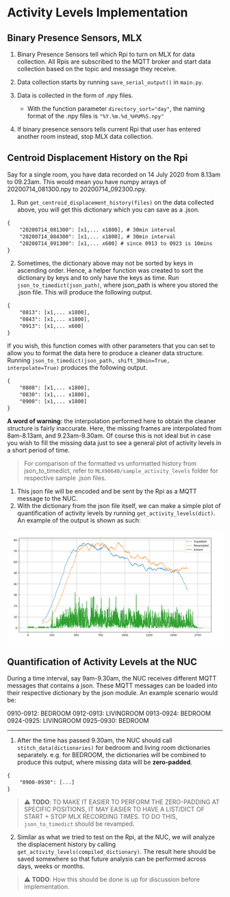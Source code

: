 # Activity Levels Implementation

## Binary Presence Sensors, MLX

1. Binary Presence Sensors tell which Rpi to turn on MLX for data collection. All Rpis are subscribed to the MQTT broker and start data collection based on the topic and message they receive. 
2. Data collection starts by running `save_serial_output()` in `main.py`.
3. Data is collected in the form of .npy files. 
   - With the function parameter `directory_sort="day"`, the naming format of the .npy files is `"%Y.%m.%d_%H%M%S.npy"`

4. If binary presence sensors tells current Rpi that user has entered another room instead, stop MLX data collection.

## Centroid Displacement History on the Rpi

Say for a single room, you have data recorded on 14 July 2020 from 8.13am to 09.23am. This would mean you have numpy arrays of 20200714_081300.npy to 20200714_092300.npy.

1. Run `get_centroid_displacement_history(files)` on the data collected above, you will get this dictionary which you can save as a .json.
```
{
    "20200714_081300": [x1,... x1800], # 30min interval
    "20200714_084300": [x1,... x1800], # 30min interval
    "20200714_091300": [x1,... x600] # since 0913 to 0923 is 10mins
}
```

2. Sometimes, the dictionary above may not be sorted by keys in ascending order. Hence, a helper function was created to sort the dictionary by keys and to only have the keys as time. Run `json_to_timedict(json_path)`, where json_path is where you stored the .json file. This will produce the following output.

```
{
    "0813": [x1,... x1800],
    "0843": [x1,... x1800],
    "0913": [x1,... x600] 
}
```

If you wish, this function comes with other parameters that you can set to allow you to format the data here to produce a cleaner data structure. Running `json_to_timedict(json_path, shift_30min=True, interpolate=True)`  produces the following output.

```
{
    "0800": [x1,... x1800],
    "0830": [x1,... x1800],
    "0900": [x1,... x1800]
}
```

**A word of warning**: the interpolation performed here to obtain the cleaner structure is fairly inaccurate. Here, the missing frames are interpolated from 8am-8.13am, and 9.23am-9.30am. Of course this is not ideal but in case you wish to fill the missing data just to see a general plot of activity levels in a short period of time.

> For comparison of the formatted vs unformatted history from json_to_timedict, refer to `MLX90640/sample_activity_levels` folder for respective sample .json files.

1. This json file will be encoded and be sent by the Rpi as a MQTT message to the NUC.
2. With the dictionary from the json file itself, we can make a simple plot of quantification of activity levels by running `get_activity_levels(dict)`. An example of the output is shown as such:

![](screenshots/activity_levels_over_30mins.png)

## Quantification of Activity Levels at the NUC

During a time interval, say 9am-9.30am, the NUC receives different MQTT messages that contains a json. These MQTT messages can be loaded into their respective dictionary by the json module. An example scenario would be:

0910-0912: BEDROOM
0912-0913: LIVINGROOM
0913-0924: BEDROOM
0924-0925: LIVINGROOM
0925-0930: BEDROOM

---

1. After the time has passed 9.30am, the NUC should call `stitch_data(dictionaries)` for bedroom and living room dictionaries separately. e.g. for BEDROOM, the dictionaries will be combined to produce this output, where missing data will be **zero-padded**.
```
{
    "0900-0930": [...]
}
```

> ⚠️ **TODO**: TO MAKE IT EASIER TO PERFORM THE ZERO-PADDING AT SPECIFIC POSITIONS, IT MAY EASIER TO HAVE A LIST/DICT OF START + STOP MLX RECORDING TIMES. TO DO THIS, `json_to_timedict` should be revamped.

2. Similar as what we tried to test on the Rpi, at the NUC, we will analyze the displacement history by calling `get_activity_levels(compiled_dictionary)`. The result here should be saved somewhere so that future analysis can be performed across days, weeks or months. 

> ⚠️ **TODO**: How this should be done is up for discussion before implementation.